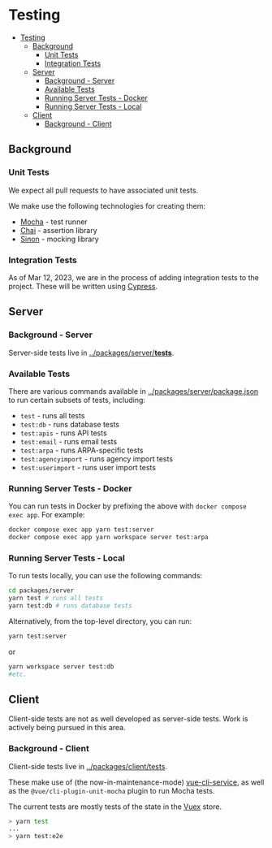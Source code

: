 # Testing

- [Testing](#testing)
  - [Background](#background)
    - [Unit Tests](#unit-tests)
    - [Integration Tests](#integration-tests)
  - [Server](#server)
    - [Background - Server](#background---server)
    - [Available Tests](#available-tests)
    - [Running Server Tests - Docker](#running-server-tests---docker)
    - [Running Server Tests - Local](#running-server-tests---local)
  - [Client](#client)
    - [Background - Client](#background---client)

## Background

### Unit Tests

We expect all pull requests to have associated unit tests.

We make use the following technologies for creating them:

- [Mocha](https://mochajs.org/) - test runner
- [Chai](https://www.chaijs.com/) - assertion library
- [Sinon](https://sinonjs.org/) - mocking library

### Integration Tests

As of Mar 12, 2023, we are in the process of adding integration tests to the project. These will be written using [Cypress](https://www.cypress.io/).

## Server

### Background - Server

Server-side tests live in [../packages/server/__tests__](../packages/server/__tests__).

### Available Tests

There are various commands available in [../packages/server/package.json](../packages/server/package.json) to run certain subsets of tests, including:

- `test` - runs all tests
- `test:db` - runs database tests
- `test:apis` - runs API tests
- `test:email` - runs email tests
- `test:arpa` - runs ARPA-specific tests
- `test:agencyimport` - runs agency import tests
- `test:userimport` - runs user import tests

### Running Server Tests - Docker

You can run tests in Docker by prefixing the above with `docker compose exec app`. For example:

```sh
docker compose exec app yarn test:server
docker compose exec app yarn workspace server test:arpa
```

### Running Server Tests - Local

To run tests locally, you can use the following commands:

```sh
cd packages/server
yarn test # runs all tests
yarn test:db # runs database tests
```

Alternatively, from the top-level directory, you can run:

```sh
yarn test:server 
```

or

```sh
yarn workspace server test:db
#etc.
```

## Client

Client-side tests are not as well developed as server-side tests. Work is actively being pursued in this area.

### Background - Client

Client-side tests live in [../packages/client/tests](../packages/client/src/__tests__).

These make use of (the now-in-maintenance-mode) [vue-cli-service](https://cli.vuejs.org/), as well as the `@vue/cli-plugin-unit-mocha` plugin to run Mocha tests.

The current tests are mostly tests of the state in the [Vuex](https://vuex.vuejs.org/) store.

```sh
> yarn test
...
> yarn test:e2e
```
